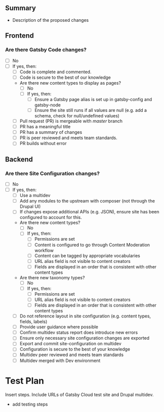 ## Summary
- Description of the proposed changes

## Frontend



### Are there Gatsby Code changes?
- [ ] No
- [ ] If yes, then:
   - [ ] Code is complete and commented.
   - [ ] Code is secure to the best of our knowledge
   - Are there new content types to display as pages?
      - [ ] No
      - [ ] If yes, then:
         - [ ] Ensure a Gatsby page alias is set up in gatsby-config and gatsby-node
         - [ ] Ensure the site still runs if all values are null (e.g. add a schema, check for null/undefined values)
   - [ ] Pull request (PR) is mergeable with *master* branch
   - [ ] PR has a meaningful title
   - [ ] PR has a summary of changes
   - [ ] PR is peer reviewed and meets team standards.
   - [ ] PR builds without error

## Backend


### Are there Site Configuration changes?
- [ ] No
- [ ] If yes, then:
   - [ ] Use a multidev
   - [ ] Add any modules to the upstream with composer (not through the Drupal UI)
   - [ ] If changes expose additional APIs (e.g. JSON), ensure site has been configured to account for this.
   - Are there new content types?
      - [ ] No
      - [ ] If yes, then:
         - [ ] Permissions are set
         - [ ] Content is configured to go through Content Moderation workflow
         - [ ] Content can be tagged by appropriate vocabularies
         - [ ] URL alias field is not visible to content creators
         - [ ] Fields are displayed in an order that is consistent with other content types
   - Are there new taxonomy types?
      - [ ] No
      - [ ] If yes, then:
         - [ ] Permissions are set
         - [ ] URL alias field is not visible to content creators
         - [ ] Fields are displayed in an order that is consistent with other content types
   - [ ] Do not reference layout in site configuration (e.g. content types, fields, labels)
   - [ ] Provide user guidance where possible
   - [ ] Confirm multidev status report does introduce new errors
   - [ ] Ensure only necessary site configuration changes are exported
   - [ ] Export and commit site-configuration on multidev
   - [ ] Configuration is secure to the best of your knowledge
   - [ ] Multidev peer reviewed and meets team standards
   - [ ] Multidev merged with Dev environment

# Test Plan

Insert steps. Include URLs of Gatsby Cloud test site and Drupal multidev.
- add testing steps
